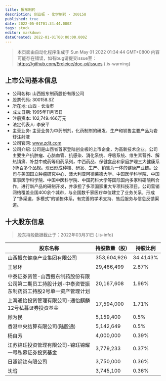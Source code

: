 ```yaml
---
title: 振东制药
description: 创业板 - 化学制药 - 300158
published: true
date: 2022-05-01T01:34:44.000Z
tags: stock
editor: markdown
dateCreated: 2022-01-01T00:00:00.000Z
---
```


> 本页面由自动化程序生成于 Sun May 01 2022 01:34:44 GMT+0800
> 内容可能存在错误，如有bug请提交issue至：https://github.com/Eroleice/doc-pi/issues
{.is-warning}

## 上市公司基本信息
- 公司名称: 山西振东制药股份有限公司
- 股票代码: 300158.SZ
- 所在地: 山西 - 长治市
- 成立日期: 1995年11月15日
- 注册资本: 102,749.466万元
- 法定代表人: 李安平
- 主营业务: 主营业务为中药制剂，化药制剂的研发，生产和销售主要产品为岩舒注射液
- 公司官网: www.zdjt.com
- 公司介绍: 公司是山西省首家登陆创业板的上市企业，为高新技术企业。公司主要生产抗肿瘤、心脑血管、抗感染、消化系统、呼吸系统、维生素营养、解热镇痛、补益中成药等用药系列，中西药品、保健食品和家庭护理三大健康系列5百多个品规。现已形成种植、研发、生产、销售为一体的健康产业链。公司与美国国立肿瘤研究中心、澳大利亚阿德莱德大学、中国医学科学院、中国军事医学科学院、中国中医科学院、中国药科大学等国际国内多家科研院所合作，进行新产品的研制开发，并承担了多项国家重大专项科技项目。公司营销网络覆盖全国400余个城市，与全国数千家医疗单位建立了业务关系，形成了“多渠道，多模式”的销售体系，有完善的学术支持、售后服务与信息反馈渠道。


## 十大股东信息
> 股东持股数据截止于：2022年03月31日
{.is-info}

| 股东名称 | 持股数量（股） | 持股比例 |
| --- | --- | --- |
| 山西振东健康产业集团有限公司 | 353,604,926 | 34.4143% |
| 王恩环 | 29,466,499 | 2.87% |
| 中泰证券资管-山西振东制药股份有限公司第二期员工持股计划-中泰资管振东制药员工持股2号单一资产管理计划 | 20,167,608 | 1.96% |
| 上海通怡投资管理有限公司-通怡麒麟12号私募证券投资基金 | 17,594,000 | 1.71% |
| 顾为民 | 5,159,400 | 0.5% |
| 香港中央结算有限公司(陆股通) | 5,142,649 | 0.5% |
| 杨自芳 | 4,000,000 | 0.39% |
| 江苏锦珏投资管理有限公司-锦珏锦耀一号私募证券投资基金 | 3,779,233 | 0.37% |
| 日照钢铁有限公司 | 3,750,000 | 0.36% |
| 沈晗 | 3,745,100 | 0.36% |




